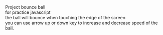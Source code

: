 Project bounce ball<br>
for practice javascript<br>
the ball will bounce when touching the edge of the screen<br>
you can use arrow up or down key to increase and decrease speed of the ball.<br>
